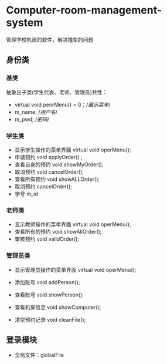 # Computer-room-management-system
管理学校机房的软件，解决撞车的问题













##  身份类



### 基类

抽象出子类(学生代表、老师、管理员)共性：

* virtual void penrMenu() = 0；/*展示菜单*/
* m_name; /*用户名*/
* m_pwd; /*密码*/



### 学生类

* 显示学生操作的菜单界面 virtual void operMenu();
* 申请预约  void applyOrder() ;
*  查看自身的预约 void showMyOrder();
* 取消预约 void cancelOrder();
* 查看所有预约 void showALLOrder();
* 取消预约 cancelOrder();
* 学号 m_id

### 老师类

* 显示教师操作的菜单界面 virtual void operMenu();
* 查看所有的预约 void showAllOrder();
* 审核预约 void validOrder();



### 管理员类

* 显示管理员操作的菜单界面 virtual void operMenu();

* 添加账号 void addPerson();

* 查看账号 void showPerson();

* 查看机房信息 void showComputer();

* 清空预约记录 void cleanFile();

  

## 登录模块

* 全局文件：globalFile
